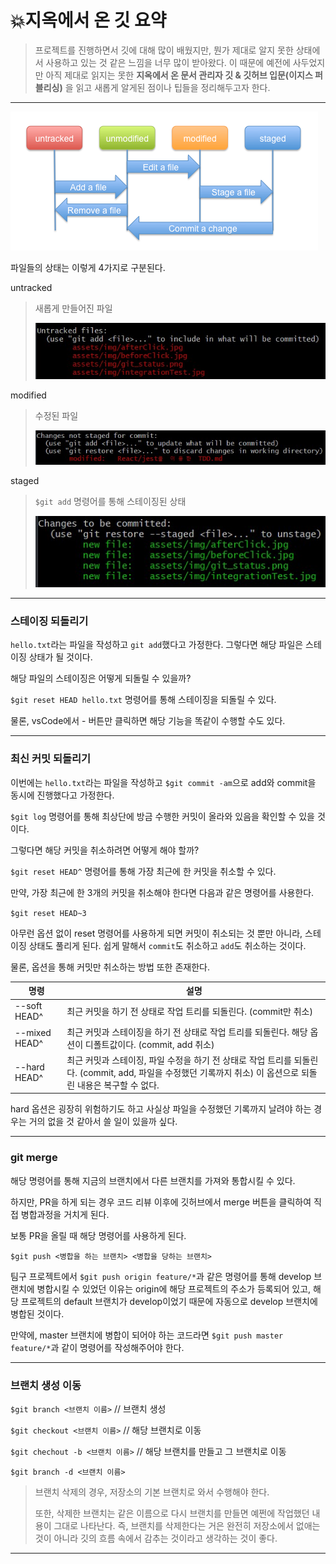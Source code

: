 # 💥지옥에서 온 깃 요약

> 프로젝트를 진행하면서 깃에 대해 많이 배웠지만, 뭔가 제대로 알지 못한 상태에서 사용하고 있는 것 같은 느낌을 너무 많이 받아왔다. 이 때문에 예전에 사두었지만 아직 제대로 읽지는 못한 **지옥에서 온 문서 관리자 깃 & 깃허브 입문(이지스 퍼블리싱)** 을 읽고 새롭게 알게된 점이나 팁들을 정리해두고자 한다.

---



![git_status](../assets/img/git_status.png)

파일들의 상태는 이렇게 4가지로 구분된다.

untracked

> 새롭게 만들어진 파일
>
> ![untracked](../assets/img/untracked.jpg)

modified

> 수정된 파일
>
> ![modified](../assets/img/modified.jpg)

staged

> `$git add` 명령어를 통해 스테이징된 상태
>
> ![staged](../assets/img/staged.jpg)

---

### 스테이징 되돌리기

`hello.txt`라는 파일을 작성하고 `git add`했다고 가정한다. 그렇다면 해당 파일은 스테이징 상태가 될 것이다. 

해당 파일의 스테이징은 어떻게 되돌릴 수 있을까?

`$git reset HEAD hello.txt` 명령어를 통해 스테이징을 되돌릴 수 있다.

물론, vsCode에서 - 버튼만 클릭하면 해당 기능을 똑같이 수행할 수도 있다.

---

###  최신 커밋 되돌리기

이번에는 `hello.txt`라는 파일을 작성하고 `$git commit -am`으로 add와 commit을 동시에 진행했다고 가정한다.

`$git log` 명령어를 통해 최상단에 방금 수행한 커밋이 올라와 있음을 확인할 수 있을 것이다.

그렇다면 해당 커밋을 취소하려면 어떻게 해야 할까?

`$git reset HEAD^` 명령어를 통해 가장 최근에 한 커밋을 취소할 수 있다.

만약, 가장 최근에 한 3개의 커밋을 취소해야 한다면 다음과 같은 명령어를 사용한다.

`$git reset HEAD~3`

아무런 옵션 없이 reset 명령어를 사용하게 되면 커밋이 취소되는 것 뿐만 아니라, 스테이징 상태도 풀리게 된다. 쉽게 말해서 `commit`도 취소하고 `add`도 취소하는 것이다.

물론, 옵션을 통해 커밋만 취소하는 방법 또한 존재한다.

| 명령          | 설명                                                         |
| ------------- | ------------------------------------------------------------ |
| --soft HEAD^  | 최근 커밋을 하기 전 상태로 작업 트리를 되돌린다. (commit만 취소) |
| --mixed HEAD^ | 최근 커밋과 스테이징을 하기 전 상태로 작업 트리를 되돌린다. 해당 옵션이 디폴트값이다. (commit, add 취소) |
| --hard HEAD^  | 최근 커밋과 스테이징, 파일 수정을 하기 전 상태로 작업 트리를 되돌린다. (commit, add, 파일을 수정했던 기록까지 취소) 이 옵션으로 되돌린 내용은 복구할 수 없다. |

hard 옵션은 굉장히 위험하기도 하고 사실상 파일을 수정했던 기록까지 날려야 하는 경우는 거의 없을 것 같아서 쓸 일이 있을까 싶다.

---

### git merge

해당 명령어를 통해 지금의 브랜치에서 다른 브랜치를 가져와 통합시킬 수 있다.

하지만, PR을 하게 되는 경우 코드 리뷰 이후에 깃허브에서 merge 버튼을 클릭하여 직접 병합과정을 거치게 된다.

보통 PR을 올릴 때 해당 명령어를 사용하게 된다.

`$git push <병합을 하는 브랜치> <병합을 당하는 브랜치>`

팀구 프로젝트에서 `$git push origin feature/*`과 같은 명령어를 통해 develop 브랜치에 병합시킬 수 있었던 이유는 origin에 해당 프로젝트의 주소가 등록되어 있고, 해당 프로젝트의 default 브랜치가 develop이었기 때문에 자동으로 develop 브랜치에 병합된 것이다.

만약에, master 브랜치에 병합이 되어야 하는 코드라면 `$git push master feature/*`과 같이 명령어를 작성해주어야 한다.

---

### 브랜치 생성 이동

`$git branch <브랜치 이름>`    // 브랜치 생성

`$git checkout <브랜치 이름>`    // 해당 브랜치로 이동

`$git chechout -b <브랜치 이름>`    // 해당 브랜치를 만들고 그 브랜치로 이동

`$git branch -d <브랜치 이름>`   

> 브랜치 삭제의 경우, 저장소의 기본 브랜치로 와서 수행해야 한다.
>
> 또한, 삭제한 브랜치는 같은 이름으로 다시 브랜치를 만들면 예쩐에 작업했던 내용이 그대로 나타난다. 즉, 브랜치를 삭제한다는 거은 완전히 저장소에서 없애는 것이 아니라 깃의 흐름 속에서 감추는 것이라고 생각하는 것이 좋다.

---





